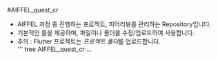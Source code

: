 #AIFFEL_quest_cr  
  
* AIFFEL 과정 중 진행하는 프로젝트, 피어리뷰를 관리하는 Repository입니다.  
* 기본적인 틀을 제공하며, 파일이나 폴더를 수정/업로드하여 사용합니다.  
* 주의 : Flutter 프로젝트는 *프로젝트 폴더*를 업로드합니다.  
'''
tree AIFFEL_quest_cr
...

